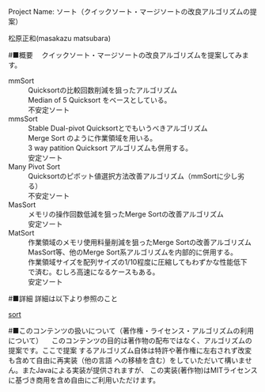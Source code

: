 ﻿Project Name: ソート（クイックソート・マージソートの改良アルゴリズムの提案）

松原正和(masakazu matsubara)

#■概要
　クイックソート・マージソートの改良アルゴリズムを提案してみます。

<dl>
  <dt>mmSort</dt>
  <dd>
    Quicksortの比較回数削減を狙ったアルゴリズム<br>
    Median of 5 Quicksort をベースとしている。<br>
    不安定ソート
  </dd>
  <dt>mmsSort</dt>
  <dd>
     Stable Dual-pivot Quicksortとでもいうべきアルゴリズム<br>
     Merge Sort のように作業領域を用いる。<br>
     3 way patition Quicksort アルゴリズムも併用する。<br>
     安定ソート
  </dd>

  <dt>Many Pivot Sort</dt>
  <dd>
     Quicksortのピボット値選択方法改善アルゴリズム（mmSortに少し劣る）<br>
     不安定ソート
  </dd>
  <dt>MasSort</dt>
  <dd>
    メモリの操作回数低減を狙ったMerge Sortの改善アルゴリズム<br>
    安定ソート
  </dd>
  <dt>MatSort</dt>
  <dd>
    作業領域のメモリ使用料量削減を狙ったMerge Sortの改善アルゴリズム<br>
    MasSort等、他のMerge Sort系アルゴリズムを内部的に併用する。<br>
    作業領域サイズを配列サイズの1/10程度に圧縮してもわずかな性能低下<br>
    で済む。むしろ高速になるケースもある。<br>
    安定ソート
  </dd>
</dl>


#■詳細
詳細は以下より参照のこと

[sort](http://www.mmatsubara.com/developer/sort/)


#■このコンテンツの扱いについて（著作権・ライセンス・アルゴリズムの利用について）
　このコンテンツの目的は著作物の配布ではなく、アルゴリズムの提案です。ここで提案
するアルゴリズム自体は特許や著作権に左右されず改変も含めて自由に再実装（他の言語
への移植を含む）をしていただいて構いません。またJavaによる実装が提供されますが、
この実装(著作物)はMITライセンスに基づき商用を含め自由にご利用いただけます。

